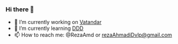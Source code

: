 ### Hi there 👋

- 🔭 I’m currently working on [Vatandar](https://github.com/RezaAmd/Vatandar-V2)
- 🌱 I’m currently learning [DDD](https://docs.microsoft.com/en-us/dotnet/architecture/microservices/microservice-ddd-cqrs-patterns/microservice-domain-model)
- 📫 How to reach me: @RezaAmd or rezaAhmadiDvlp@gmail.com
